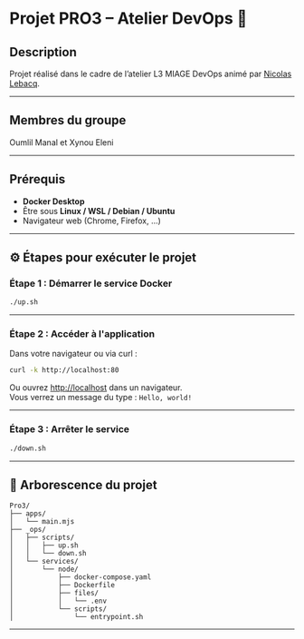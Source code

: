 # Projet PRO3 – Atelier DevOps 🐳

## Description

Projet réalisé dans le cadre de l’atelier L3 MIAGE DevOps animé par [Nicolas Lebacq](https://github.com/SmashingQuasar).

---

## Membres du groupe

Oumlil Manal et Xynou Eleni

---

## Prérequis

- **Docker Desktop**
- Être sous **Linux / WSL / Debian / Ubuntu**
- Navigateur web (Chrome, Firefox, ...)

---

## ⚙️ Étapes pour exécuter le projet

### Étape 1 : Démarrer le service Docker

```bash
./up.sh
```

---

### Étape 2 : Accéder à l'application

Dans votre navigateur ou via curl :

```bash
curl -k http://localhost:80
```

Ou ouvrez [http://localhost](http://localhost) dans un navigateur.  
Vous verrez un message du type : `Hello, world!`

---

### Étape 3 : Arrêter le service

```bash
./down.sh
```

---

## 📂 Arborescence du projet

```
Pro3/
├── apps/
│   └── main.mjs                   
├── _ops/
│   ├── scripts/                   
│   │   ├── up.sh
│   │   └── down.sh
│   └── services/
│       └── node/
│           ├── docker-compose.yaml
│           ├── Dockerfile
│           ├── files/
│           │   └── .env
│           └── scripts/
│               └── entrypoint.sh 
```

---


